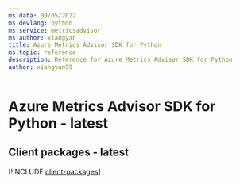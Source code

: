 ```yaml
---
ms.data: 09/05/2022
ms.devlang: python
ms.service: metricsadvisor
ms.author: xiangyan
title: Azure Metrics Advisor SDK for Python
ms.topic: reference
description: Reference for Azure Metrics Advisor SDK for Python
author: xiangyan99
---
```

# Azure Metrics Advisor SDK for Python - latest

## Client packages - latest
[!INCLUDE [client-packages](metrics-advisor-client-index.md)]